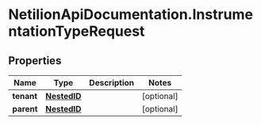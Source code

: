 # NetilionApiDocumentation.InstrumentationTypeRequest

## Properties
Name | Type | Description | Notes
------------ | ------------- | ------------- | -------------
**tenant** | [**NestedID**](NestedID.md) |  | [optional] 
**parent** | [**NestedID**](NestedID.md) |  | [optional] 
